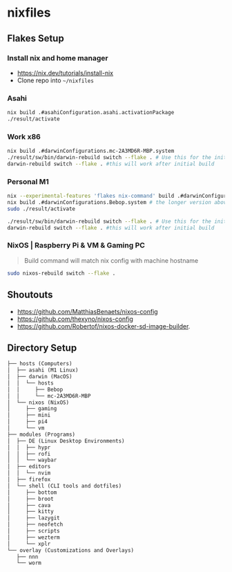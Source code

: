 # nixfiles

## Flakes Setup

### Install nix and home manager
- https://nix.dev/tutorials/install-nix
- Clone repo into `~/nixfiles`

### Asahi
```bash
nix build .#asahiConfiguration.asahi.activationPackage
./result/activate
```

### Work x86
```bash
nix build .#darwinConfigurations.mc-2A3MD6R-MBP.system
./result/sw/bin/darwin-rebuild switch --flake . # Use this for the initial build
darwin-rebuild switch --flake . #this will work after initial build
```

### Personal M1
```bash
nix --experimental-features 'flakes nix-command' build .#darwinConfigurations.Bebop.system
nix build .#darwinConfigurations.Bebop.system # the longer version above might be neede for initial install
sudo ./result/activate

./result/sw/bin/darwin-rebuild switch --flake . # Use this for the initial build
darwin-rebuild switch --flake . #this will work after initial build
```

### NixOS | Raspberry Pi & VM & Gaming PC

> Build command will match nix config with machine hostname

```bash
sudo nixos-rebuild switch --flake .
```

## Shoutouts
- https://github.com/MatthiasBenaets/nixos-config
- https://github.com/thexyno/nixos-config
- https://github.com/Robertof/nixos-docker-sd-image-builder.

## Directory Setup

```txt
├── hosts (Computers)
│  ├── asahi (M1 Linux)
│  ├── darwin (MacOS)
│  │  └── hosts
│  │     ├── Bebop
│  │     └── mc-2A3MD6R-MBP
│  └── nixos (NixOS)
│     ├── gaming
│     ├── mini
│     ├── pi4
│     └── vm
├── modules (Programs)
│  ├── DE (Linux Desktop Environments)
│  │  ├── hypr
│  │  ├── rofi
│  │  └── waybar
│  ├── editors
│  │  └── nvim
│  ├── firefox
│  └── shell (CLI tools and dotfiles)
│     ├── bottom
│     ├── broot
│     ├── cava
│     ├── kitty
│     ├── lazygit
│     ├── neofetch
│     ├── scripts
│     ├── wezterm
│     └── xplr
└── overlay (Customizations and Overlays)
   ├── nnn
   └── worm
```
